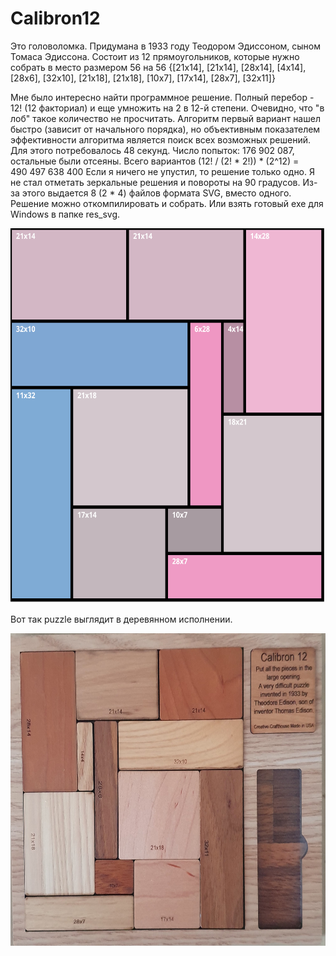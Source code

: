 # Calibron12
Это головоломка. Придумана в 1933 году Теодором Эдиссоном, сыном Томаса Эдиссона.
Состоит из 12 прямоугольников, которые нужно собрать в место размером 56 на 56
{[21x14], [21x14], [28x14], [4x14], [28x6], [32x10], [21x18], [21x18], [10x7], [17x14], [28x7], [32x11]}

Мне было интересно найти программное решение. Полный перебор - 12! (12 факториал) и еще умножить на 2 в 12-й степени.
Очевидно, что "в лоб" такое количество не просчитать. Алгоритм первый вариант нашел быстро (зависит от начального порядка), но объективным показателем эффективности алгоритма является поиск всех возможных решений.
Для этого потребовалось 48 секунд. Число попыток: 176 902 087, остальные были отсеяны. Всего вариантов (12! / (2! * 2!)) * (2^12) = 490 497 638 400
Если я ничего не упустил, то решение только одно. Я не стал отметать зеркальные решения и повороты на 90 градусов.
Из-за этого выдается 8 (2 * 4) файлов формата SVG, вместо одного. Решение можно откомпилировать и собрать. Или взять готовый exe для Windows в папке res_svg.

<img src="https://github.com/sergeyrokhin/Calibron12/blob/master/res_svg/Calibron12_1.svg" height="600"  width="600" />

Вот так puzzle выглядит в деревянном исполнении.

<img src="https://github.com/sergeyrokhin/Calibron12/blob/master/res_svg/Calibron12.JPG" height="500" />
